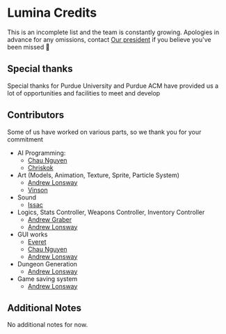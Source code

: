 # Lumina Credits

This is an incomplete list and the team is constantly growing.
Apologies in advance for any omissions, contact [Our president](siggd.purdue@gmail.com) if you believe you've been missed :angel:

## Special thanks
Special thanks for Purdue University and Purdue ACM have provided us a lot of opportunities and facilities to meet and develop

## Contributors

Some of us have worked on various parts, so we thank you for your commitment

* AI Programming: 
	* [Chau Nguyen](https://github.com/cnguyenm)
	* [Chriskok](https://github.com/chriskok)
* Art (Models, Animation, Texture, Sprite, Particle System)
	* [Andrew Lonsway](https://github.com/Lonswaya)
	* [Vinson](https://github.com/VinsonL19)
* Sound
	* [Issac](https://github.com/MrCarpenter)
* Logics, Stats Controller, Weapons Controller, Inventory Controller
	* [Andrew Graber](https://github.com/AndrewGraber)
	* [Andrew Lonsway](https://github.com/Lonswaya)
* GUI works
	* [Everet](https://github.com/EverettG)
	* [Chau Nguyen](https://github.com/cnguyenm)
	* [Andrew Lonsway](https://github.com/Lonswaya)
* Dungeon Generation
	* [Andrew Lonsway](https://github.com/Lonswaya)
* Game saving system
	* [Andrew Lonsway](https://github.com/Lonswaya)
	

## Additional Notes
No additional notes for now.
